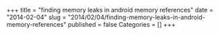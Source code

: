 +++
title = "finding memory leaks in android memory references"
date = "2014-02-04"
slug = "2014/02/04/finding-memory-leaks-in-android-memory-references"
published = false
Categories = []
+++
